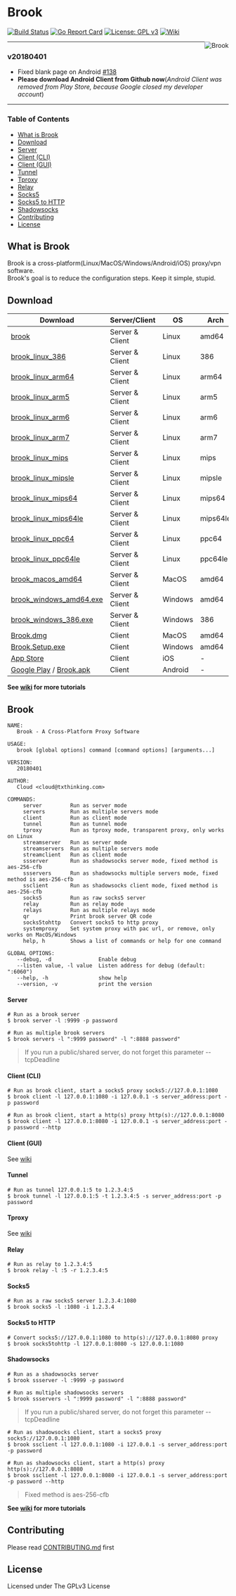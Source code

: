 # Brook

[![Build Status](https://travis-ci.org/txthinking/brook.svg?branch=master)](https://travis-ci.org/txthinking/brook) [![Go Report Card](https://goreportcard.com/badge/github.com/txthinking/brook)](https://goreportcard.com/report/github.com/txthinking/brook) [![License: GPL v3](https://img.shields.io/badge/License-GPL%20v3-blue.svg)](http://www.gnu.org/licenses/gpl-3.0) [![Wiki](https://img.shields.io/badge/docs-wiki-blue.svg)](https://github.com/txthinking/brook/wiki)

<p align="center">
    <img style="float: right;" src="https://storage.googleapis.com/txthinking-file/_/brook_200x200.png" alt="Brook"/>
</p>

---

### v20180401

* Fixed blank page on Android [#138](https://github.com/txthinking/brook/issues/138)
* **Please download Android Client from Github now**(*Android Client was removed from Play Store, because Google closed my developer account*)

---

### Table of Contents

* [What is Brook](#what-is-brook)
* [Download](#download)
* [Server](#server)
* [Client (CLI)](#client-cli)
* [Client (GUI)](#client-gui)
* [Tunnel](#tunnel)
* [Tproxy](#tproxy)
* [Relay](#relay)
* [Socks5](#socks5)
* [Socks5 to HTTP](#socks5-to-http)
* [Shadowsocks](#shadowsocks)
* [Contributing](#contributing)
* [License](#license)

## What is Brook

Brook is a cross-platform(Linux/MacOS/Windows/Android/iOS) proxy/vpn software.<br/>
Brook's goal is to reduce the configuration steps. Keep it simple, stupid.

## Download

| Download | Server/Client | OS | Arch | Remark |
| --- | --- | --- | --- | --- |
| [brook](https://github.com/txthinking/brook/releases/download/v20180401/brook) | Server & Client | Linux | amd64 | CLI |
| [brook_linux_386](https://github.com/txthinking/brook/releases/download/v20180401/brook_linux_386) | Server & Client | Linux | 386 | CLI |
| [brook_linux_arm64](https://github.com/txthinking/brook/releases/download/v20180401/brook_linux_arm64) | Server & Client | Linux | arm64 | CLI |
| [brook_linux_arm5](https://github.com/txthinking/brook/releases/download/v20180401/brook_linux_arm5) | Server & Client | Linux | arm5 | CLI |
| [brook_linux_arm6](https://github.com/txthinking/brook/releases/download/v20180401/brook_linux_arm6) | Server & Client | Linux | arm6 | CLI |
| [brook_linux_arm7](https://github.com/txthinking/brook/releases/download/v20180401/brook_linux_arm7) | Server & Client | Linux | arm7 | CLI |
| [brook_linux_mips](https://github.com/txthinking/brook/releases/download/v20180401/brook_linux_mips) | Server & Client | Linux | mips | CLI |
| [brook_linux_mipsle](https://github.com/txthinking/brook/releases/download/v20180401/brook_linux_mipsle) | Server & Client | Linux | mipsle | CLI |
| [brook_linux_mips64](https://github.com/txthinking/brook/releases/download/v20180401/brook_linux_mips64) | Server & Client | Linux | mips64 | CLI |
| [brook_linux_mips64le](https://github.com/txthinking/brook/releases/download/v20180401/brook_linux_mips64le) | Server & Client | Linux | mips64le | CLI |
| [brook_linux_ppc64](https://github.com/txthinking/brook/releases/download/v20180401/brook_linux_ppc64) | Server & Client | Linux | ppc64 | CLI |
| [brook_linux_ppc64le](https://github.com/txthinking/brook/releases/download/v20180401/brook_linux_ppc64le) | Server & Client | Linux | ppc64le | CLI |
| [brook_macos_amd64](https://github.com/txthinking/brook/releases/download/v20180401/brook_macos_amd64) | Server & Client | MacOS | amd64 | CLI |
| [brook_windows_amd64.exe](https://github.com/txthinking/brook/releases/download/v20180401/brook_windows_amd64.exe) | Server & Client | Windows | amd64 | CLI |
| [brook_windows_386.exe](https://github.com/txthinking/brook/releases/download/v20180401/brook_windows_386.exe) | Server & Client | Windows | 386 | CLI |
| [Brook.dmg](https://github.com/txthinking/brook/releases/download/v20180401/Brook.dmg) | Client | MacOS | amd64 | GUI |
| [Brook.Setup.exe](https://github.com/txthinking/brook/releases/download/v20180401/Brook.Setup.exe) | Client | Windows | amd64 | GUI |
| [App Store](https://itunes.apple.com/us/app/brook-brook-shadowsocks-vpn-proxy/id1216002642) | Client | iOS | - | GUI |
| [Google Play](https://play.google.com/store/apps/details?id=com.txthinking.brook) / [Brook.apk](https://github.com/txthinking/brook/releases/download/v20180401/Brook.apk) | Client | Android | - | GUI |

**See [wiki](https://github.com/txthinking/brook/wiki) for more tutorials**

## Brook

```
NAME:
   Brook - A Cross-Platform Proxy Software

USAGE:
   brook [global options] command [command options] [arguments...]

VERSION:
   20180401

AUTHOR:
   Cloud <cloud@txthinking.com>

COMMANDS:
     server         Run as server mode
     servers        Run as multiple servers mode
     client         Run as client mode
     tunnel         Run as tunnel mode
     tproxy         Run as tproxy mode, transparent proxy, only works on Linux
     streamserver   Run as server mode
     streamservers  Run as multiple servers mode
     streamclient   Run as client mode
     ssserver       Run as shadowsocks server mode, fixed method is aes-256-cfb
     ssservers      Run as shadowsocks multiple servers mode, fixed method is aes-256-cfb
     ssclient       Run as shadowsocks client mode, fixed method is aes-256-cfb
     socks5         Run as raw socks5 server
     relay          Run as relay mode
     relays         Run as multiple relays mode
     qr             Print brook server QR code
     socks5tohttp   Convert socks5 to http proxy
     systemproxy    Set system proxy with pac url, or remove, only works on MacOS/Windows
     help, h        Shows a list of commands or help for one command

GLOBAL OPTIONS:
   --debug, -d               Enable debug
   --listen value, -l value  Listen address for debug (default: ":6060")
   --help, -h                show help
   --version, -v             print the version
```

#### Server

```
# Run as a brook server
$ brook server -l :9999 -p password
```

```
# Run as multiple brook servers
$ brook servers -l ":9999 password" -l ":8888 password"
```

> If you run a public/shared server, do not forget this parameter --tcpDeadline

#### Client (CLI)

```
# Run as brook client, start a socks5 proxy socks5://127.0.0.1:1080
$ brook client -l 127.0.0.1:1080 -i 127.0.0.1 -s server_address:port -p password
```

```
# Run as brook client, start a http(s) proxy http(s)://127.0.0.1:8080
$ brook client -l 127.0.0.1:8080 -i 127.0.0.1 -s server_address:port -p password --http
```

#### Client (GUI)

See [wiki](https://github.com/txthinking/brook/wiki)

#### Tunnel

```
# Run as tunnel 127.0.0.1:5 to 1.2.3.4:5
$ brook tunnel -l 127.0.0.1:5 -t 1.2.3.4:5 -s server_address:port -p password
```

#### Tproxy

See [wiki](https://github.com/txthinking/brook/wiki/How-to-run-transparent-proxy-on-Linux%3F)

#### Relay

```
# Run as relay to 1.2.3.4:5
$ brook relay -l :5 -r 1.2.3.4:5
```

#### Socks5

```
# Run as a raw socks5 server 1.2.3.4:1080
$ brook socks5 -l :1080 -i 1.2.3.4
```

#### Socks5 to HTTP

```
# Convert socks5://127.0.0.1:1080 to http(s)://127.0.0.1:8080 proxy
$ brook socks5tohttp -l 127.0.0.1:8080 -s 127.0.0.1:1080
```

#### Shadowsocks

```
# Run as a shadowsocks server
$ brook ssserver -l :9999 -p password
```

```
# Run as multiple shadowsocks servers
$ brook ssservers -l ":9999 password" -l ":8888 password"
```

> If you run a public/shared server, do not forget this parameter --tcpDeadline

```
# Run as shadowsocks client, start a socks5 proxy socks5://127.0.0.1:1080
$ brook ssclient -l 127.0.0.1:1080 -i 127.0.0.1 -s server_address:port -p password
```

```
# Run as shadowsocks client, start a http(s) proxy http(s)://127.0.0.1:8080
$ brook ssclient -l 127.0.0.1:8080 -i 127.0.0.1 -s server_address:port -p password --http
```

> Fixed method is aes-256-cfb

**See [wiki](https://github.com/txthinking/brook/wiki) for more tutorials**

## Contributing

Please read [CONTRIBUTING.md](https://github.com/txthinking/brook/blob/master/.github/CONTRIBUTING.md) first

## License

Licensed under The GPLv3 License
